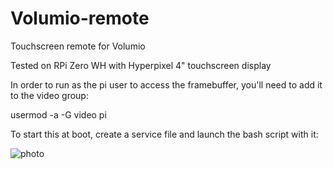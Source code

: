 # Volumio-remote
Touchscreen remote for Volumio

Tested on RPi Zero WH with Hyperpixel 4" touchscreen display

In order to run as the pi user to access the framebuffer, you'll need to add it to the video group:

usermod -a -G video pi

To start this at boot, create a service file and launch the bash script with it: 

![photo](https://1.bp.blogspot.com/-mDwaKdFdqfc/YPHnZPylrEI/AAAAAAAAulY/35117lUgsLkalz2kztdiJ4QzCGtbUAo2wCLcBGAsYHQ/s2048/07D67D8F-2DB2-4EA0-8367-378C0C2192A2.jpeg)

